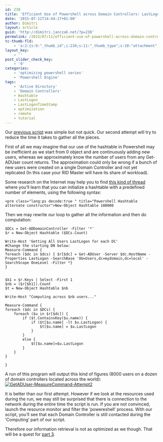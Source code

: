 ```yaml
---
id: 238
title: 'Efficient Use of Powershell across Domain Controllers: LastLogon Part 2'
date: '2015-07-11T14:44:17+01:00'
author: Dimitri
layout: article
guid: 'http://dimitri.janczak.net/?p=238'
permalink: /2015/07/11/efficient-use-of-powershell-across-domain-controllers-lastlogon-part-2/
tc-thumb-fld:
    - 'a:2:{s:9:"_thumb_id";i:234;s:11:"_thumb_type";s:10:"attachment";}'
layout_key:
    - ''
post_slider_check_key:
    - '0'
categories:
    - 'optimizing powershell series'
    - 'Powershell Engine'
tags:
    - 'Active Directory'
    - 'Domain Controllers'
    - Hashtable
    - LastLogon
    - LastLogonTimeStamp
    - optimization
    - remote
    - tutorial
---
```


Our [previous script](http://dimitri.janczak.net/2015/07/09/efficient-use-of-powershell-across-domain-controllers-lastlogon-part-1/) was simple but not quick. Our second attempt will try to reduce the time it takes to gather all the pieces.

First of all we may imagine that our use of the hashtable in Powershell may be inefficient as we start from 0 object and are continuously adding new users, whereas we approximately know the number of users from any Get-ADUser count returns. The approximation could only be wrong if a bunch of new users were created on a single Domain Controller and not yet replicated (In this case your RID Master will have its share of workload).

Some research on the Internet may help you to find [this kind of thread](http://stackoverflow.com/questions/7523143/powershell-2-and-net-optimize-for-extremely-large-hash-tables) where you’ll learn that you can initialize a hashtable with a predefined number of elements, using the following syntax:

```
<pre class="lang:ps decode:true " title="Powershell Hashtable alternate constructor">New-Object Hashtable 100000
```

Then we may rewrite our loop to gather all the information and then do computation:

```
$DCs = Get-ADDomainController -Filter '*'
$r = New-Object Hashtable ($DCs.Count)

Write-Host 'Getting All Users LastLogon for each DC'
#Change the starting DN below:
Measure-Command {
foreach ($dc in $dcs) { $r[$dc] = Get-ADUser -Server $dc.HostName -Properties LastLogon -SearchBase 'OU=Users,dc=mydomain,dc=local' -SearchScope OneLevel -Filter *} 
}


$k1 = $r.Keys | Select -First 1
$nb = ($r[$k1]).Count
$t = New-Object Hashtable $nb

Write-Host "Computing across $nb users..."

Measure-Command {
foreach ($dc in $DCs) { 
	foreach ($u in $r[$dc]) {
		if ($t.ContainsKey($u.name)) {
			if ($t[$u.name] -lt $u.LastLogon) {
				$t[$u.name] = $u.LastLogon
			} 
		} 
		else { 
			$t[$u.name]=$u.LastLogon
		}
	} 
}

}
```

A run of this program will output this kind of figures (8000 users on a dozen of domain controllers located across the world):[![GetADUser-MeasureCommand-Attempt2](http://dimitri.janczak.net/wp-content/uploads/2015/07/GetADUser-MeasureCommand-Attempt2.png)](http://dimitri.janczak.net/wp-content/uploads/2015/07/GetADUser-MeasureCommand-Attempt2.png)

It is better than our first attempt. However if we look at the resources used during the run, we may still be surprised that there is connection to the network during the entire time the script is run. If you are not convinced, launch the resource monitor and filter the ‘powereshell’ process. With our script, you’ll see that each Domain Controller is still contacted during the ‘Computing’ part of our script.

Therefore our information retrieval is not as optimized as we though. That will be a quest for [part 3](http://dimitri.janczak.net/2015/07/14/efficient-use-of-powershell-across-domain-controllers-lastlogon-part-3/).
